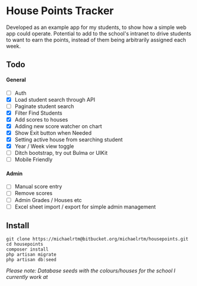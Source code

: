 # House Points Tracker #

Developed as an example app for my students, to show how a simple web app could operate. Potential to add to the school's intranet to drive students to want to earn the points, instead of them being arbitrarily assigned each week.

## Todo ##

#### General ####

 - [ ] Auth
 - [x] Load student search through API
 - [ ] Paginate student search
 - [x] Filter Find Students
 - [x] Add scores to houses
 - [x] Adding new score watcher on chart
 - [x] Show Exit button when Needed
 - [x] Setting active house from searching student
 - [x] Year / Week view toggle
 - [ ] Ditch bootstrap, try out Bulma or UIKit
 - [ ] Mobile Friendly

#### Admin ####

 - [ ] Manual score entry
 - [ ] Remove scores
 - [ ] Admin Grades / Houses etc
 - [ ] Excel sheet import / export for simple admin management

## Install ##
```
git clone https://michaelrtm@bitbucket.org/michaelrtm/housepoints.git
cd housepoints
composer install
php artisan migrate
php artisan db:seed
```
*Please note: Database seeds with the colours/houses for the school I currently work at*
